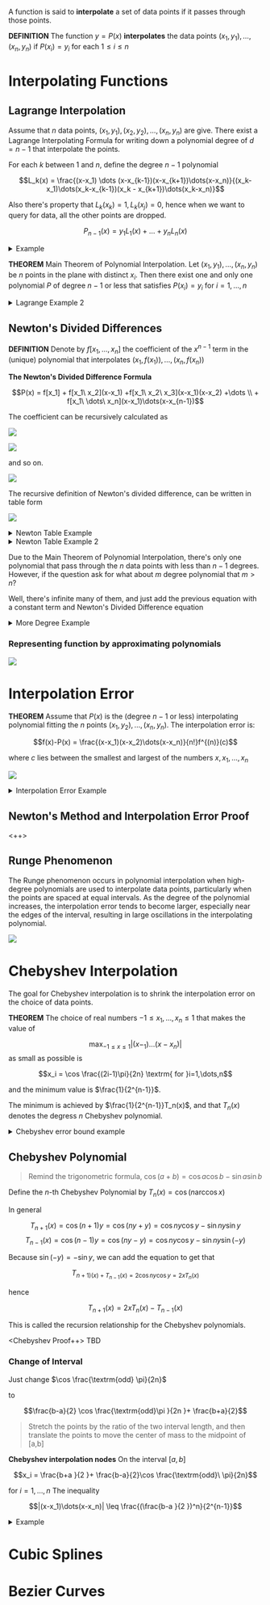 A function is said to **interpolate** a set of data points if it passes through those points.

**DEFINITION** The function $y = P(x)$ **interpolates** the data points $(x_1, y_1), \dots, (x_n,y_n)$ if $P(x_i)=y_i$ for each $1 \leq i \leq n$

# Interpolating Functions
## Lagrange Interpolation
Assume that $n$ data points, $(x_1, y_1), (x_2, y_2), \dots, (x_n, y_n)$ are give. There exist a Lagrange Interpolating Formula for writing down a polynomial degree of $d = n-1$ that interpolate the points.

For each $k$ between $1$ and $n$, define the degree $n-1$ polynomial

$$L_k(x) = \frac{(x-x_1) \dots (x-x_{k-1})(x-x_{k+1})\dots(x-x_n)}{(x_k-x_1)\dots(x_k-x_{k-1})(x_k - x_{k+1})\dots(x_k-x_n)}$$

Also there's property that $L_k(x_k) = 1, L_k(x_j) = 0$, hence when we want to query for data, all the other points are dropped.

$$P_{n-1}(x) = y_1L_1(x) + \dots + y_n L_n(x)$$

<details>
<summary>Example</summary>

![](./assets/imgs/3-lagrangeexp.png)

</details>

**THEOREM** Main Theorem of Polynomial Interpolation. Let $(x_1, y_1), \dots, (x_n, y_n)$ be $n$ points in the plane with distinct $x_i$. Then there exist one and only one polynomial $P$ of degree $n-1$ or less that satisfies $P(x_i) = y_i$ for $i=1,\dots,n$

<details>
<summary>Lagrange Example 2</summary>

![](./assets/imgs/3-lagrangeexp2.png)

</details>

## Newton's Divided Differences
**DEFINITION** Denote by $f[x_1, \dots, x_n]$ the coefficient of the $x^{n-1}$ term in the (unique) polynomial that interpolates $(x_1, f(x_1)), \dots, (x_n, f(x_n))$

**The Newton's Divided Difference Formula** 

$$P(x) = f[x_1] + f[x_1\ x_2](x-x_1) +f[x_1\ x_2\ x_3](x-x_1)(x-x_2) +\dots \\ + f[x_1\ \dots\ x_n](x-x_1)\dots(x-x_{n-1})$$

The coefficient can be recursively calculated as 

![](./assets/imgs/3-newtoncoefficient.png)

![](./assets/imgs/3-newwtoncoefficient2.png)

and so on.

![](./assets/imgs/3-newtondividedalgorithm.png)

The recursive definition of Newton's divided difference, can be written in table form

![](./assets/imgs/3-newtontable.png)

<details>
<summary>Newton Table Example</summary>

![](./assets/imgs/3-newtontableexample.png)

</details>

<details>
<summary>Newton Table Example 2</summary>

![](./assets/imgs/3-newtontableexample2.png)

</details>


Due to the Main Theorem of Polynomial Interpolation, there's only one polynomial that pass through the $n$ data points with less than $n-1$ degrees. However, if the question ask for what about $m$ degree polynomial that $m > n$? 

Well, there's infinite many of them, and just add the previous equation with a constant term and Newton's Divided Difference equation

<details>
<summary>More Degree Example</summary>

![](./assets/imgs/3-moredegreeexample.png)

</details>

### Representing function by approximating polynomials

![](./assets/imgs/3-example.png)

# Interpolation Error

**THEOREM** Assume that $P(x)$ is the (degree $n-1$ or less) interpolating polynomial fitting the $n$ points $(x_1,y_2),\dots,(x_n,y_n)$. The interpolation error is:

$$f(x)-P(x) = \frac{(x-x_1)(x-x_2)\dots(x-x_n)}{n!}f^{(n)}(c)$$

where $c$ lies between the smallest and largest of the numbers $x,x_1,\dots,x_n$

![](./assets/imgs/3-interpolationerror.png)

<details>
<summary>Interpolation Error Example</summary>

![](./assets/imgs/3-interpolationerrorexample.png)

</details>

## Newton's Method and Interpolation Error Proof
<++>

## Runge Phenomenon

The Runge phenomenon occurs in polynomial interpolation when high-degree polynomials are used to interpolate data points, particularly when the points are spaced at equal intervals. As the degree of the polynomial increases, the interpolation error tends to become larger, especially near the edges of the interval, resulting in large oscillations in the interpolating polynomial.

![](./assets/imgs/3-rungephenomenon.png)

# Chebyshev Interpolation

The goal for Chebyshev interpolation is to shrink the interpolation error on the choice of data points.

**THEOREM** The choice of real numbers $-1 \leq x_1, \dots, x_n \leq 1$ that makes the value of

$$\max_{-1\leq x \leq 1} |(x-_1)\dots(x-x_n)|$$
as small as possible is

$$x_i = \cos \frac{(2i-1)\pi}{2n} \textrm{ for }i=1,\dots,n$$

and the minimum value is $\frac{1}{2^{n-1}}$.

The minimum is achieved by $\frac{1}{2^{n-1}}T_n(x)$, and that $T_n(x)$ denotes the degress $n$ Chebyshev polynomial.

<details>
<summary>Chebyshev error bound example</summary>

![](./assets/imgs/3-chebysheverrorboundexample.png)

</details>

## Chebyshev Polynomial

> Remind the trigonometric formula, $\cos(a+b) = \cos a \cos b - \sin a \sin b$

Define the $n$-th Chebyshev Polynomial by $T_n(x) = \cos(n \arccos x)$

In general

$$T_{n+1}(x) = \cos(n+1)y = \cos(ny+y) = \cos n y \cos y - \sin n y \sin y$$
$$T_{n-1}(x) = \cos(n-1)y = \cos(ny-y) = \cos n y \cos y - \sin n y \sin (-y)$$

Because $\sin(-y) = -\sin y$, we can add the equation to get that

$$T_{n+1)(x) + T_{n-1}(x) = 2\cos ny \cos y = 2x T_n(x)}$$

hence

$$T_{n+1}(x) = 2x T_n(x) - T_{n-1}(x)$$

This is called the recursion relationship for the Chebyshev polynomials.

<Chebyshev Proof++> TBD

### Change of Interval

Just change $\cos \frac{\textrm{odd} \pi}{2n}$

to

$$\frac{b-a}{2} \cos \frac{\textrm{odd}\pi }{2n }+ \frac{b+a}{2}$$

> Stretch the points by the ratio of the two interval length, and then translate the points to move the center of mass to the midpoint of [a,b]

**Chebyshev interpolation nodes** 
On the interval $[a,b]$

$$x_i = \frac{b+a }{2 }+ \frac{b-a}{2}\cos \frac{\textrm{odd}\ \pi}{2n}$$

for $i = 1, \dots, n$ The inequality

$$|(x-x_1)\dots(x-x_n)| \leq \frac{(\frac{b-a }{2 })^n}{2^{n-1}}$$

<details>
<summary>Example</summary>

![](./assets/imgs/3-chebyshevultexample.png)

![](./assets/imgs/3-chebyshevultexample2.png)

</details>


# Cubic Splines

# Bezier Curves
